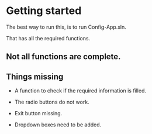 # Getting started

The best way to run this, is to run Config-App.sln.

That has all the required functions.


## Not all functions are complete.

## Things missing
- A function to check if the required information is filled.

- The radio buttons do not work.

- Exit button missing.

- Dropdown boxes need to be added.


